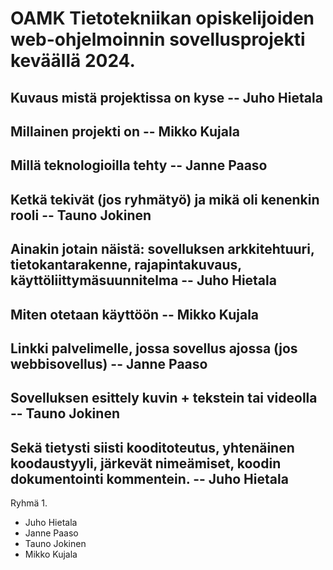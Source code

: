 # OAMK Tietotekniikan opiskelijoiden web-ohjelmoinnin sovellusprojekti keväällä 2024.

## Kuvaus mistä projektissa on kyse  --  Juho Hietala
## Millainen projekti on  --  Mikko Kujala
## Millä teknologioilla tehty  --  Janne Paaso
## Ketkä tekivät (jos ryhmätyö) ja mikä oli kenenkin rooli  --  Tauno Jokinen
## Ainakin jotain näistä: sovelluksen arkkitehtuuri, tietokantarakenne, rajapintakuvaus, käyttöliittymäsuunnitelma  --  Juho Hietala
## Miten otetaan käyttöön  --  Mikko Kujala
## Linkki palvelimelle, jossa sovellus ajossa (jos webbisovellus)  --  Janne Paaso
## Sovelluksen esittely kuvin + tekstein tai videolla  --  Tauno Jokinen
## Sekä tietysti siisti kooditoteutus, yhtenäinen koodaustyyli, järkevät nimeämiset, koodin dokumentointi kommentein.  --  Juho Hietala

Ryhmä 1.
- Juho Hietala
- Janne Paaso
- Tauno Jokinen
- Mikko Kujala
